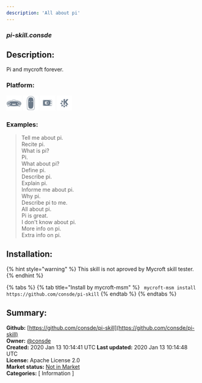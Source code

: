 ```yaml
---
description: 'All about pi'
---
```


### _pi-skill.consde_  
## Description:  
Pi and mycroft forever.  
  
  
### Platform:  
 ![Mark I](../.gitbook/assets/mark-1-icon.png)  ![Mark II](../.gitbook/assets/mark-2-icon.png)  ![Picroft](../.gitbook/assets/picroft-icon.png)  ![plasmoid](../.gitbook/assets/kde.png)   
### Examples:  
> Tell me about pi.  
> Recite pi.  
> What is pi?  
> Pi.  
> What about pi?  
> Define pi.  
> Describe pi.  
> Explain pi.  
> Informe me about pi.  
> Why pi.  
> Describe pi to me.  
> All about pi.  
> Pi is great.  
> I don't know about pi.  
> More info on pi.  
> Extra info on pi.  
  
## Installation:  
{% hint style="warning" %}
This skill is not aproved by Mycroft skill tester.
{% endhint %}
    
{% tabs %}
{% tab title="Install by mycroft-msm" %}
``` mycroft-msm install https://github.com/consde/pi-skill```
{% endtab %}
  {% endtabs %}
    
## Summary:  
**Github:** [https://github.com/consde/pi-skill](https://github.com/consde/pi-skill)  
**Owner:** [@consde](https://github.com/consde)  
**Created:** 2020 Jan 13 10:14:41 UTC  **Last updated:** 2020 Jan 13 10:14:48 UTC  
**License:** Apache License 2.0  
**Market status:** [Not in Market](https://market.mycroft.ai/skill/)  
**Categories:** [ Information ]   
